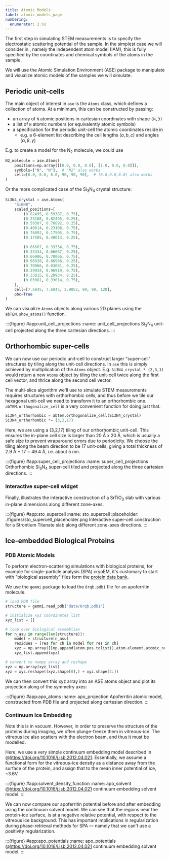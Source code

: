 ```yaml
---
title: Atomic Models
label: atomic_models_page
numbering:
  enumerator: 2.%s
---
```


The first step in simulating STEM measurements is to specify the electrostatic scattering potential of the sample.
In the simplest case we will consider in [](#scattering_potentials_page), namely the independent atom model (IAM), this is fully specified by the coordinates and chemical symbols of the atoms in the sample.

We will use the Atomic Simulation Environment (ASE) package to manipulate and visualize atomic models of the samples we will simulate.

## Periodic unit-cells

The main object of interest in `ase` is the `Atoms` class, which defines a collection of atoms.
At a minimum, this can be constructed by passing:  

- an array of `N` atomic positions in cartesian coordinates with shape `(N,3)`
- a list of `N` atomic numbers (or equivalently atomic symbols)  
- a specification for the periodic unit-cell the atomic coordinates reside in
  - e.g. a 6-element list describing the cell lengths $(a,b,c)$ and angles $(\alpha, \beta, \gamma)$

E.g. to create a model for the N$_2$ molecule, we could use

```python
N2_molecule = ase.Atoms(
    positions=np.array([[0.0, 0.0, 0.0], [1.0, 0.0, 0.0]]),
    symbols=["N", "N"],  # "N2" also works
    cell=[6.0, 6.0, 6.0, 90, 90, 90],  # [6.0,6.0,6.0] also works
)
```

Or the more complicated case of the Si$_3$N$_4$ crystal structure:

```python
Si3N4_crystal = ase.Atoms(
    "Si6N8",
    scaled_positions=[
        (0.82495, 0.59387, 0.75),
        (0.23108, 0.82495, 0.25),
        (0.59387, 0.76892, 0.25),
        (0.40614, 0.23108, 0.75),
        (0.76892, 0.17505, 0.75),
        (0.17505, 0.40613, 0.25),
        
        (0.66667, 0.33334, 0.75),
        (0.33334, 0.66667, 0.25),
        (0.66986, 0.70066, 0.75),
        (0.96920, 0.66986, 0.25),
        (0.70066, 0.03081, 0.25),
        (0.29934, 0.96919, 0.75),
        (0.33015, 0.29934, 0.25),
        (0.03081, 0.33014, 0.75),
    ],
    cell=[7.6045, 7.6045, 2.9052, 90, 90, 120],
    pbc=True
)
```

We can visualize `Atoms` objects along various 2D planes using the `abTEM.show_atoms()` function.

:::{figure} #app:unit_cell_projections
:name: unit_cell_projections
Si$_3$N$_4$ unit-cell projected along the three cartesian directions.
:::

## Orthorhombic super-cells

We can now use our periodic unit-cell to construct larger "super-cell" structures by tiling along the unit-cell directions.
In `ase` this is simply achieved by multiplication of the `Atoms` object.
E.g. `Si3N4_crystal * (2,3,1)` would return a new `Atoms` object by tiling the unit-cell twice along the first cell vector, and thrice along the second cell vector.

The multi-slice algorithm we'll use to simulate STEM measurements requires structures with orthorhombic cells, and thus before we tile our hexagonal unit-cell we need to transform it to an orthorhombic one.
`abTEM.orthogonalize_cell` is a very convenient function for doing just that.

```python
Si3N4_orthorhombic = abtem.orthogonalize_cell(Si3N4_crystal)
Si3N4_orthorhombic *= (3,2,17)
```

Here, we are using a (3,2,17) tiling of our orthorhombic unit-cell.
This ensures the in-plane cell size is larger than 20 Å x 20 Å, which is usually a safe size to prevent wraparound errors due to periodicity.
We choose the tiling along the beam direction to be 17 unit-cells, giving a total thickness of 2.9 Å * 17 = 49.4 Å, i.e. about 5 nm.

:::{figure} #app:super_cell_projections
:name: super_cell_projections
Orthorhombic Si$_3$N$_4$ super-cell tiled and projected along the three cartesian directions.
:::

### Interactive super-cell widget

Finally, [](#sto_supercell) illustrates the interactive construction of a SrTiO$_3$ slab with various in-plane dimensions along different zone-axes.

:::{figure} #app:sto_supercell
:name: sto_supercell
:placeholder: ./figures/sto_supercell_placeholder.png
Interactive super-cell construction for a Strontium Titanate slab along different zone-axes directions.
:::

## Ice-embedded Biological Proteins

### PDB Atomic Models

To perform electron-scattering simulations with biological proteins, for example for single-particle analysis (SPA) cryoEM, it's customary to start with "biological assembly" files form the [protein data bank](https://www.wwpdb.org/).

We use the `gemmi` package to load the `8rqb.pdb1` file for an apoferritin molecule.

```python
# load PDB file
structure = gemmi.read_pdb("data/8rqb.pdb1")

# initialize xyz coordinates list
xyz_list = []

# loop over biological assemblies
for n_asu in range(len(structure)):
    model = structure[n_asu]
    residues = [res for ch in model for res in ch]
    xyz = np.array([[np.append(atom.pos.tolist(),atom.element.atomic_number) for res in residues for atom in res]])
    xyz_list.append(xyz)

# convert to numpy array and reshape
xyz = np.array(xyz_list)
xyz = xyz.reshape((xyz.shape[0],) + xyz.shape[2:])
```

We can then convert this xyz array into an ASE atoms object and plot its projection along of the symmetry axes:

:::{figure} #app:apo_atoms
:name: apo_projection
Apoferritin atomic model, constructed from PDB file and projected along cartesian direction.
:::

### Continuum Ice Embedding

Note this is in vacuum.
However, in order to preserve the structure of the proteins during imaging, we often plunge-freeze them in vitreous-ice.
The vitreous ice also scatters with the electron beam, and thus it must be modelled.

Here, we use a very simple continuum embedding model described in @https://doi.org/10.1016/j.jsb.2012.04.021.
Essentially, we assume a functional form for the vitreous-ice density as a distance away from the surface of the protein, and assign that to the mean inner potential of ice, ~3.6V.

:::{figure} #app:solvent_density_function
:name: apo_solvent
@https://doi.org/10.1016/j.jsb.2012.04.021 continuum embedding solvent model.
:::

We can now compare our apoferritin potential before and after embedding using the continuum solvent model.
We can see that the regions near the protein-ice surface, is at a negative relative potential, with respect to the vitreous ice background.
This has important implications in regularization during phase-retrieval methods for SPA &mdash; namely that we can't use a positivity regularization.

:::{figure} #app:apo_potentials
:name: apo_potentials
@https://doi.org/10.1016/j.jsb.2012.04.021 continuum embedding solvent model.
:::
